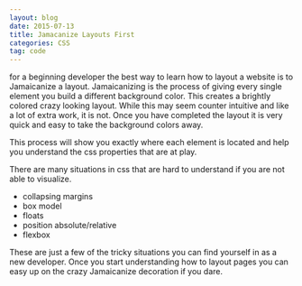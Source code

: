```yaml
---
layout: blog
date: 2015-07-13
title: Jamacanize Layouts First
categories: CSS
tag: code
---
```


for a beginning developer the best way to learn how to layout a website is to Jamaicanize a layout. Jamaicanizing is the process of giving every single element you build a different background color. This creates a brightly colored crazy looking layout. While this may seem counter intuitive and like a lot of extra work, it is not. Once you have completed the layout it is very quick and easy to take the background colors away. 

This process will show you exactly where each element is located and help you understand the css properties that are at play. 

There are many situations in css that are hard to understand if you are not able to visualize.
- collapsing margins
- box model
- floats
- position absolute/relative
- flexbox

These are just a few of the tricky situations you can find yourself in as a new developer. Once you start understanding how to layout pages you can easy up on the crazy Jamaicanize decoration if you dare. 